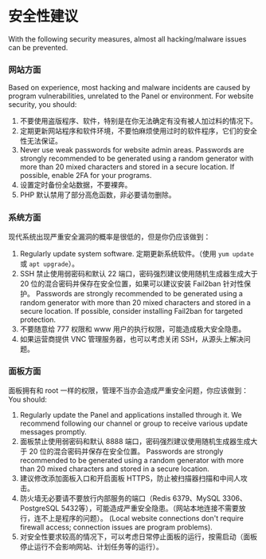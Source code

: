 # 安全性建议

With the following security measures, almost all hacking/malware issues can be prevented.

### 网站方面

Based on experience, most hacking and malware incidents are caused by program vulnerabilities, unrelated to the Panel or environment. For website security, you should:

1. 不要使用盗版程序、软件，特别是在你无法确定有没有被人加过料的情况下。
2. 定期更新网站程序和软件环境，不要怕麻烦使用过时的软件程序，它们的安全性无法保证。
3. Never use weak passwords for website admin areas. Passwords are strongly recommended to be generated using a random generator with more than 20 mixed characters and stored in a secure location. If possible, enable 2FA for your programs.
4. 设置定时备份全站数据，不要裸奔。
5. PHP 默认禁用了部分高危函数，非必要请勿删除。

### 系统方面

现代系统出现严重安全漏洞的概率是很低的，但是你仍应该做到：

1. Regularly update system software. 定期更新系统软件。（使用 `yum update` 或 `apt upgrade`）。
2. SSH 禁止使用弱密码和默认 22 端口，密码强烈建议使用随机生成器生成大于 20 位的混合密码并保存在安全位置，如果可以建议安装
  Fail2ban 针对性保护。 Passwords are strongly recommended to be generated using a random generator with more than 20 mixed characters and stored in a secure location. If possible, consider installing Fail2ban for targeted protection.
3. 不要随意给 777 权限和 www 用户的执行权限，可能造成极大安全隐患。
4. 如果运营商提供 VNC 管理服务器，也可以考虑关闭 SSH，从源头上解决问题。

### 面板方面

面板拥有和 root 一样的权限，管理不当亦会造成严重安全问题，你应该做到： You should:

1. Regularly update the Panel and applications installed through it. We recommend following our channel or group to receive various update messages promptly.
2. 面板禁止使用弱密码和默认 8888 端口，密码强烈建议使用随机生成器生成大于 20 位的混合密码并保存在安全位置。 Passwords are strongly recommended to be generated using a random generator with more than 20 mixed characters and stored in a secure location.
3. 建议修改添加面板入口和开启面板 HTTPS，防止被扫描器扫描和中间人攻击。
4. 防火墙无必要请不要放行内部服务的端口（Redis 6379、MySQL 3306、PostgreSQL 5432等），可能造成严重安全隐患。（网站本地连接不需要放行，连不上是程序的问题）。 (Local website connections don't require firewall access; connection issues are program problems).
5. 对安全性要求较高的情况下，可以考虑日常停止面板的运行，按需启动（面板停止运行不会影响网站、计划任务等的运行）。

